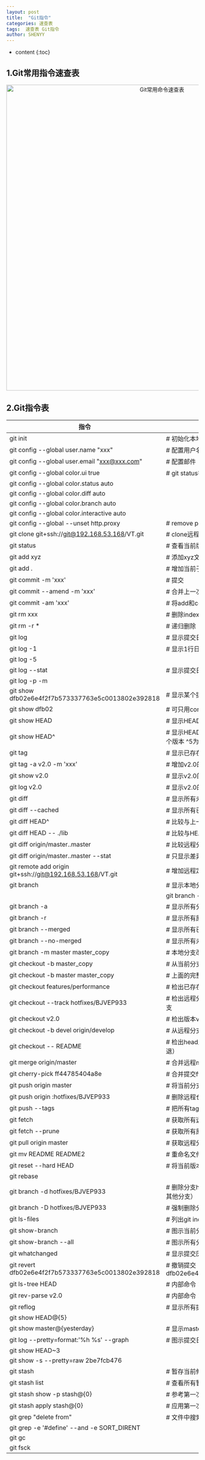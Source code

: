 ```yaml
---
layout: post
title:  "Git指令"
categories: 速查表
tags:  速查表 Git指令
author: SHENYY
---
```


* content
{:toc}

## 1.Git常用指令速查表
<center><img src="https://www.runoob.com/wp-content/uploads/2015/02/011500266295799.jpg" width="800" title="Git常用命令速查表"></center>




## 2.Git指令表
|指令                                                       |# 含义|
| ---                                                      | --- | 
|git init                                                  |# 初始化本地git仓库（创建新仓库）|
|git config --global user.name "xxx"                       |# 配置用户名|
|git config --global user.email "xxx@xxx.com"              |# 配置邮件|
|git config --global color.ui true                         |# git status等命令自动着色|
|git config --global color.status auto||
|git config --global color.diff auto||
|git config --global color.branch auto||
|git config --global color.interactive auto||
|git config --global --unset http.proxy                    |# remove  proxy configuration on git|
|git clone git+ssh://git@192.168.53.168/VT.git             |# clone远程仓库|
|git status                                                |# 查看当前版本状态（是否修改）|
|git add xyz                                               |# 添加xyz文件至index|
|git add .                                                 |# 增加当前子目录下所有更改过的文件至index|
|git commit -m 'xxx'                                       |# 提交|
|git commit --amend -m 'xxx'                               |# 合并上一次提交（用于反复修改）|
|git commit -am 'xxx'                                      |# 将add和commit合为一步|
|git rm xxx                                                |# 删除index中的文件|
|git rm -r *                                               |# 递归删除|
|git log                                                   |# 显示提交日志|
|git log -1                                                |# 显示1行日志 -n为n行|
|git log -5||
|git log --stat                                            |# 显示提交日志及相关变动文件|
|git log -p -m||
|git show dfb02e6e4f2f7b573337763e5c0013802e392818         |# 显示某个提交的详细内容|
|git show dfb02                                            |# 可只用commitid的前几位|
|git show HEAD                                             |# 显示HEAD提交日志|
|git show HEAD^                                            |# 显示HEAD的父（上一个版本）的提交日志 ^^为上两个版本 ^5为上5个版本|
|git tag                                                   |# 显示已存在的tag|
|git tag -a v2.0 -m 'xxx'                                  |# 增加v2.0的tag|
|git show v2.0                                             |# 显示v2.0的日志及详细内容|
|git log v2.0                                              |# 显示v2.0的日志|
|git diff                                                  |# 显示所有未添加至index的变更|
|git diff --cached                                         |# 显示所有已添加index但还未commit的变更|
|git diff HEAD^                                            |# 比较与上一个版本的差异|
|git diff HEAD -- ./lib                                    |# 比较与HEAD版本lib目录的差异|
|git diff origin/master..master                            |# 比较远程分支master上有本地分支master上没有的|
|git diff origin/master..master --stat                     |# 只显示差异的文件，不显示具体内容|
|git remote add origin git+ssh://git@192.168.53.168/VT.git |# 增加远程定义（用于push/pull/fetch）|
|git branch                                                |# 显示本地分支|
||git branch --contains 50089                              |# 显示包含提交50089的分支|
|git branch -a                                             |# 显示所有分支|
|git branch -r                                             |# 显示所有原创分支|
|git branch --merged                                       |# 显示所有已合并到当前分支的分支|
|git branch --no-merged                                    |# 显示所有未合并到当前分支的分支|
|git branch -m master master_copy                          |# 本地分支改名|
|git checkout -b master_copy                               |# 从当前分支创建新分支master_copy并检出|
|git checkout -b master master_copy                        |# 上面的完整版|
|git checkout features/performance                         |# 检出已存在的features/performance分支|
|git checkout --track hotfixes/BJVEP933                    |# 检出远程分支hotfixes/BJVEP933并创建本地跟踪分支|
|git checkout v2.0                                         |# 检出版本v2.0|
|git checkout -b devel origin/develop                      |# 从远程分支develop创建新本地分支devel并检出|
|git checkout -- README                                    |# 检出head版本的README文件（可用于修改错误回退）|
|git merge origin/master                                   |# 合并远程master分支至当前分支|
|git cherry-pick ff44785404a8e                             |# 合并提交ff44785404a8e的修改|
|git push origin master                                    |# 将当前分支push到远程master分支|
|git push origin :hotfixes/BJVEP933                        |# 删除远程仓库的hotfixes/BJVEP933分支|
|git push --tags                                           |# 把所有tag推送到远程仓库|
|git fetch                                                 |# 获取所有远程分支（不更新本地分支，另需merge）|
|git fetch --prune                                         |# 获取所有原创分支并清除服务器上已删掉的分支|
|git pull origin master                                    |# 获取远程分支master并merge到当前分支|
|git mv README README2                                     |# 重命名文件README为README2|
|git reset --hard HEAD                                     |# 将当前版本重置为HEAD（通常用于merge失败回退）|
|git rebase||
|git branch -d hotfixes/BJVEP933                           |# 删除分支hotfixes/BJVEP933（本分支修改已合并到其他分支）|
|git branch -D hotfixes/BJVEP933                           |# 强制删除分支hotfixes/BJVEP933|
|git ls-files                                              |# 列出git index包含的文件|
|git show-branch                                           |# 图示当前分支历史|
|git show-branch --all                                     |# 图示所有分支历史|
|git whatchanged                                           |# 显示提交历史对应的文件修改|
|git revert dfb02e6e4f2f7b573337763e5c0013802e392818       |# 撤销提交dfb02e6e4f2f7b573337763e5c0013802e392818|
|git ls-tree HEAD                                          |# 内部命令：显示某个git对象|
|git rev-parse v2.0                                        |# 内部命令：显示某个ref对于的SHA1 HASH|
|git reflog                                                |# 显示所有提交，包括孤立节点|
|git show HEAD@{5}||
|git show master@{yesterday}                               |# 显示master分支昨天的状态|
|git log --pretty=format:'%h %s' --graph                   |# 图示提交日志|
|git show HEAD~3||
|git show -s --pretty=raw 2be7fcb476||
|git stash                                                 |# 暂存当前修改，将所有至为HEAD状态|
|git stash list                                            |# 查看所有暂存|
|git stash show -p stash@{0}                               |# 参考第一次暂存|
|git stash apply stash@{0}                                 |# 应用第一次暂存|
|git grep "delete from"                                    |# 文件中搜索文本“delete from”|
|git grep -e '#define' --and -e SORT_DIRENT||
|git gc||
|git fsck||




